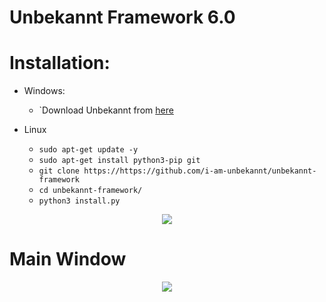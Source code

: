 # Unbekannt Framework 6.0

# Installation:
* Windows:
  * `Download Unbekannt from [here](https://www.mediafire.com/file/2m44jdtdj5ian6c/Unbekannt-Setup-6.0.exe/file)
  
* Linux
  * `sudo apt-get update -y`
  * `sudo apt-get install python3-pip git`
  * `git clone https://https://github.com/i-am-unbekannt/unbekannt-framework`
  * `cd unbekannt-framework/`
  * `python3 install.py`


<p align="center">
  <img src="https://cdn.discordapp.com/attachments/808620387390324746/993284489927204904/logo.png">
</p>

# Main Window
<p align="center">
  <img src="https://cdn.discordapp.com/attachments/808620387390324746/993284096417599578/main.PNG">
</p>

